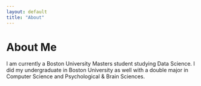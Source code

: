 ```yaml
---
layout: default
title: "About"
---
```


# About Me

I am currently a Boston University Masters student studying Data Science. I did my undergraduate in Boston University as well with a double major in Computer Science and Psychological & Brain Sciences.

